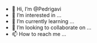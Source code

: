 - 👋 Hi, I’m @Pedrigavi
- 👀 I’m interested in ...
- 🌱 I’m currently learning ...
- 💞️ I’m looking to collaborate on ...
- 📫 How to reach me ...

<!---
Pedrigavi/Pedrigavi is a ✨ special ✨ repository because its `README.md` (this file) appears on your GitHub profile.
You can click the Preview link to take a look at your changes.
--->
